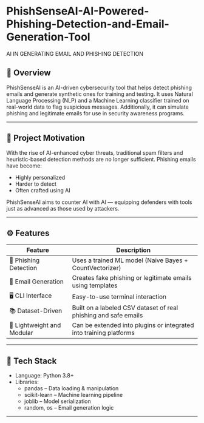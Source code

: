 # PhishSenseAI-AI-Powered-Phishing-Detection-and-Email-Generation-Tool
AI IN  GENERATING EMAIL AND PHISHING DETECTION
<br>
## 🔎 Overview

PhishSenseAI is an AI-driven cybersecurity tool that helps detect phishing emails and generate synthetic ones for training and testing. It uses Natural Language Processing (NLP) and a Machine Learning classifier trained on real-world data to flag suspicious messages. Additionally, it can simulate phishing and legitimate emails for use in security awareness programs.

---

## 🎯 Project Motivation

With the rise of AI-enhanced cyber threats, traditional spam filters and heuristic-based detection methods are no longer sufficient. Phishing emails have become:

- Highly personalized
- Harder to detect
- Often crafted using AI

PhishSenseAI aims to counter AI with AI — equipping defenders with tools just as advanced as those used by attackers.

---

## ⚙ Features

| Feature                        | Description                                                                 |
|-------------------------------|-----------------------------------------------------------------------------|
| 🧠 Phishing Detection          | Uses a trained ML model (Naive Bayes + CountVectorizer)                     |
| 📧 Email Generation           | Creates fake phishing or legitimate emails using templates                  |
| 🖥 CLI Interface               | Easy-to-use terminal interaction                                            |
| 📚 Dataset-Driven             | Built on a labeled CSV dataset of real phishing and safe emails            |
| 🔌 Lightweight and Modular    | Can be extended into plugins or integrated into training platforms          |

---

## 🧪 Tech Stack

- Language: Python 3.8+
- Libraries:
  - pandas – Data loading & manipulation
  - scikit-learn – Machine learning pipeline
  - joblib – Model serialization
  - random, os – Email generation logic

---
